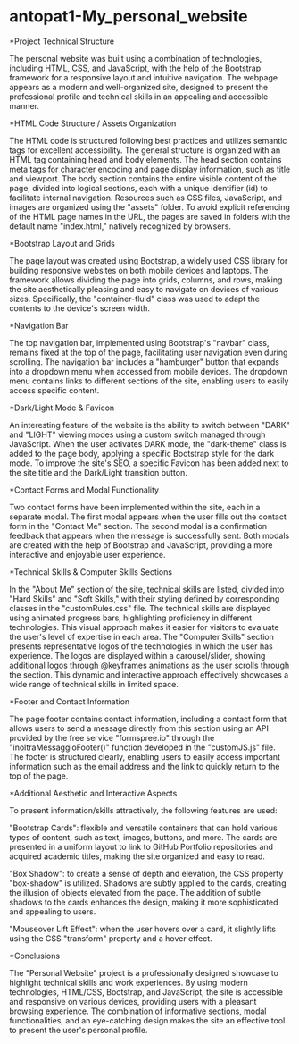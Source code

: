 # antopat1-My_personal_website


*Project Technical Structure

The personal website was built using a combination of technologies, including HTML, CSS, and JavaScript, with the help of the Bootstrap framework for a responsive layout and intuitive navigation. The webpage appears as a modern and well-organized site, designed to present the professional profile and technical skills in an appealing and accessible manner.

*HTML Code Structure / Assets Organization

The HTML code is structured following best practices and utilizes semantic tags for excellent accessibility. The general structure is organized with an HTML tag containing head and body elements. The head section contains meta tags for character encoding and page display information, such as title and viewport. The body section contains the entire visible content of the page, divided into logical sections, each with a unique identifier (id) to facilitate internal navigation. Resources such as CSS files, JavaScript, and images are organized using the "assets" folder. To avoid explicit referencing of the HTML page names in the URL, the pages are saved in folders with the default name "index.html," natively recognized by browsers.

*Bootstrap Layout and Grids

The page layout was created using Bootstrap, a widely used CSS library for building responsive websites on both mobile devices and laptops. The framework allows dividing the page into grids, columns, and rows, making the site aesthetically pleasing and easy to navigate on devices of various sizes. Specifically, the "container-fluid" class was used to adapt the contents to the device's screen width.

*Navigation Bar

The top navigation bar, implemented using Bootstrap's "navbar" class, remains fixed at the top of the page, facilitating user navigation even during scrolling. The navigation bar includes a "hamburger" button that expands into a dropdown menu when accessed from mobile devices. The dropdown menu contains links to different sections of the site, enabling users to easily access specific content.

*Dark/Light Mode & Favicon

An interesting feature of the website is the ability to switch between "DARK" and "LIGHT" viewing modes using a custom switch managed through JavaScript. When the user activates DARK mode, the "dark-theme" class is added to the page body, applying a specific Bootstrap style for the dark mode. To improve the site's SEO, a specific Favicon has been added next to the site title and the Dark/Light transition button.

*Contact Forms and Modal Functionality

Two contact forms have been implemented within the site, each in a separate modal. The first modal appears when the user fills out the contact form in the "Contact Me" section. The second modal is a confirmation feedback that appears when the message is successfully sent. Both modals are created with the help of Bootstrap and JavaScript, providing a more interactive and enjoyable user experience.

*Technical Skills & Computer Skills Sections

In the "About Me" section of the site, technical skills are listed, divided into "Hard Skills" and "Soft Skills," with their styling defined by corresponding classes in the "customRules.css" file. The technical skills are displayed using animated progress bars, highlighting proficiency in different technologies. This visual approach makes it easier for visitors to evaluate the user's level of expertise in each area. The "Computer Skills" section presents representative logos of the technologies in which the user has experience. The logos are displayed within a carousel/slider, showing additional logos through @keyframes animations as the user scrolls through the section. This dynamic and interactive approach effectively showcases a wide range of technical skills in limited space.

*Footer and Contact Information

The page footer contains contact information, including a contact form that allows users to send a message directly from this section using an API provided by the free service "formspree.io" through the "inoltraMessaggioFooter()" function developed in the "customJS.js" file. The footer is structured clearly, enabling users to easily access important information such as the email address and the link to quickly return to the top of the page.

*Additional Aesthetic and Interactive Aspects

To present information/skills attractively, the following features are used:

"Bootstrap Cards": flexible and versatile containers that can hold various types of content, such as text, images, buttons, and more. The cards are presented in a uniform layout to link to GitHub Portfolio repositories and acquired academic titles, making the site organized and easy to read.

"Box Shadow": to create a sense of depth and elevation, the CSS property "box-shadow" is utilized. Shadows are subtly applied to the cards, creating the illusion of objects elevated from the page. The addition of subtle shadows to the cards enhances the design, making it more sophisticated and appealing to users.

"Mouseover Lift Effect": when the user hovers over a card, it slightly lifts using the CSS "transform" property and a hover effect.

*Conclusions

The "Personal Website" project is a professionally designed showcase to highlight technical skills and work experiences. By using modern technologies, HTML/CSS, Bootstrap, and JavaScript, the site is accessible and responsive on various devices, providing users with a pleasant browsing experience. The combination of informative sections, modal functionalities, and an eye-catching design makes the site an effective tool to present the user's personal profile.
